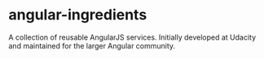 angular-ingredients
===================

A collection of reusable AngularJS services. Initially developed at Udacity and maintained for the larger Angular community.